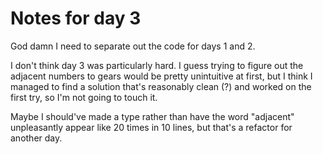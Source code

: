 # Notes for day 3

God damn I need to separate out the code for days 1 and 2.

I don't think day 3 was particularly hard. I guess trying to figure out the adjacent numbers to gears would be pretty unintuitive at first, but I think I managed to find a solution that's reasonably clean (?) and worked on the first try, so I'm not going to touch it.

Maybe I should've made a type rather than have the word "adjacent" unpleasantly appear like 20 times in 10 lines, but that's a refactor for another day.
